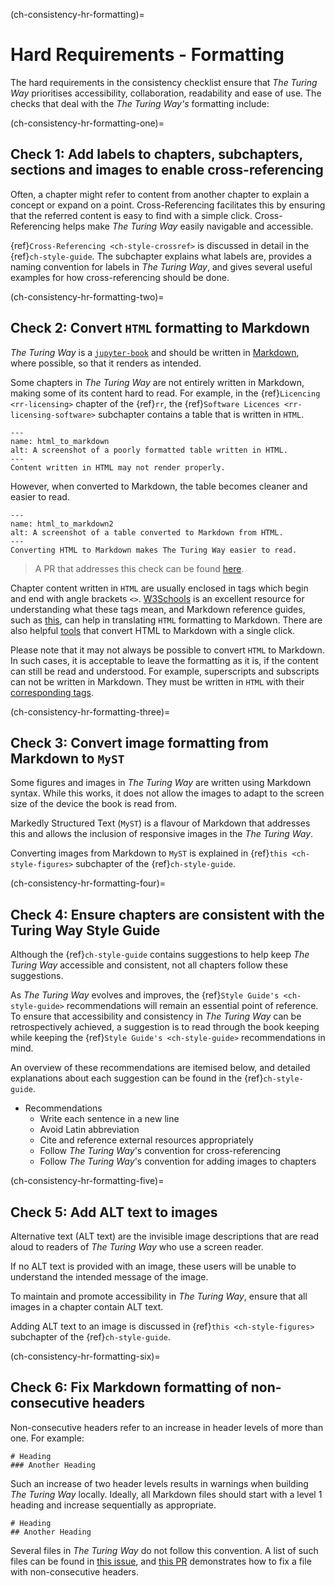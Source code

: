 (ch-consistency-hr-formatting)=
# Hard Requirements - Formatting

The hard requirements in the consistency checklist ensure that _The Turing Way_ prioritises accessibility, collaboration, readability and ease of use. 
The checks that deal with the _The Turing Way's_ formatting include: 

(ch-consistency-hr-formatting-one)=
## Check 1: Add labels to chapters, subchapters, sections and images to enable cross-referencing

Often, a chapter might refer to content from another chapter to explain a concept or expand on a point.
Cross-Referencing facilitates this by ensuring that the referred content is easy to find with a simple click.
Cross-Referencing helps make _The Turing Way_ easily navigable and accessible.

{ref}`Cross-Referencing <ch-style-crossref>` is discussed in detail in the {ref}`ch-style-guide`. The subchapter explains what labels are, provides a naming convention for labels in _The Turing Way_, and gives several useful examples for how cross-referencing should be done.

(ch-consistency-hr-formatting-two)=
## Check 2: Convert `HTML` formatting to Markdown

_The Turing Way_ is a [`jupyter-book`](https://jupyterbook.org/intro.html) and should be written in [Markdown](https://en.wikipedia.org/wiki/Markdown), where possible, so that it renders as intended. 

Some chapters in _The Turing Way_ are not entirely written in Markdown, making some of its content hard to read.
For example, in the {ref}`Licencing <rr-licensing>` chapter of the {ref}`rr`, the {ref}`Software Licences <rr-licensing-software>` subchapter contains a table that is written in `HTML`.

```{figure} ../../figures/html_to_markdown.png
---
name: html_to_markdown
alt: A screenshot of a poorly formatted table written in HTML.
---
Content written in HTML may not render properly.
```

However, when converted to Markdown, the table becomes cleaner and easier to read.

```{figure} ../../figures/html_to_markdown2.png
---
name: html_to_markdown2
alt: A screenshot of a table converted to Markdown from HTML.
---
Converting HTML to Markdown makes The Turing Way easier to read.
```
> A PR that addresses this check can be found [here](https://github.com/alan-turing-institute/the-turing-way/pull/1460).

Chapter content written in `HTML` are usually enclosed in tags which begin and end with angle brackets `<>`. [W3Schools](https://www.w3schools.com/html/html_elements.asp) is an excellent resource for understanding what these tags mean, and Markdown reference guides, such as [this](https://www.markdownguide.org/cheat-sheet/), can help in translating `HTML` formatting to Markdown.
There are also helpful [tools](https://jmalarcon.github.io/markdowntables/) that convert HTML to Markdown with a single click.

Please note that it may not always be possible to convert `HTML` to Markdown. 
In such cases, it is acceptable to leave the formatting as it is, if the content can still be read and understood. 
For example, superscripts and subscripts can not be written in Markdown.
They must be written in `HTML` with their [corresponding tags](https://support.squarespace.com/hc/en-us/articles/206543587-Markdown-cheat-sheet#toc-superscript-and-subscript).

(ch-consistency-hr-formatting-three)=
## Check 3: Convert image formatting from Markdown to `MyST`

Some figures and images in _The Turing Way_ are written using Markdown syntax.
While this works, it does not allow the images to adapt to the screen size of the device the book is read from. 

Markedly Structured Text (`MyST`) is a flavour of Markdown that addresses this and allows the inclusion of responsive images in the _The Turing Way_.

Converting images from Markdown to `MyST` is explained in {ref}`this <ch-style-figures>` subchapter of the {ref}`ch-style-guide`.

(ch-consistency-hr-formatting-four)=
## Check 4: Ensure chapters are consistent with the Turing Way Style Guide

Although the {ref}`ch-style-guide` contains suggestions to help keep _The Turing Way_ accessible and consistent, not all chapters follow these suggestions.

As _The Turing Way_ evolves and improves, the {ref}`Style Guide's <ch-style-guide>` recommendations will remain an essential point of reference. 
To ensure that accessibility and consistency in _The Turing Way_ can be retrospectively achieved, a suggestion is to read through the book keeping while keeping the {ref}`Style Guide's <ch-style-guide>` recommendations in mind. 

An overview of these recommendations are itemised below, and detailed explanations about each suggestion can be found in the {ref}`ch-style-guide`.

- Recommendations
    - Write each sentence in a new line
    - Avoid Latin abbreviation
    - Cite and reference external resources appropriately
    - Follow _The Turing Way_'s convention for cross-referencing
    - Follow _The Turing Way_'s convention for adding images to chapters


(ch-consistency-hr-formatting-five)=
## Check 5: Add ALT text to images

Alternative text (ALT text) are the invisible image descriptions that are read aloud to readers of _The Turing Way_ who use a screen reader.

If no ALT text is provided with an image, these users will be unable to understand the intended message of the image.

To maintain and promote accessibility in _The Turing Way_, ensure that all images in a chapter contain ALT text.

Adding ALT text to an image is discussed in {ref}`this <ch-style-figures>` subchapter of the {ref}`ch-style-guide`.

(ch-consistency-hr-formatting-six)=
## Check 6: Fix Markdown formatting of non-consecutive headers

Non-consecutive headers refer to an increase in header levels of more than one. 
For example:

```
# Heading
### Another Heading
```
Such an increase of two header levels results in warnings when building _The Turing Way_ locally.
Ideally, all Markdown files should start with a level 1 heading and increase sequentially as appropriate.

```
# Heading
## Another Heading
```

Several files in _The Turing Way_ do not follow this convention. 
A list of such files can be found in [this issue](https://github.com/alan-turing-institute/the-turing-way/issues/1321), and [this PR](https://github.com/alan-turing-institute/the-turing-way/pull/1451) demonstrates how to fix a file with non-consecutive headers. 
